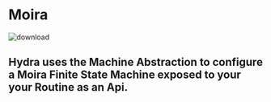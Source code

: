 # Moira
![download](https://user-images.githubusercontent.com/107733608/174984742-9acd1b8b-ca3f-44dd-9186-0c2fa71827d4.jpg)

## Hydra uses the Machine Abstraction to configure a Moira Finite State Machine exposed to your your Routine as an Api.
 
